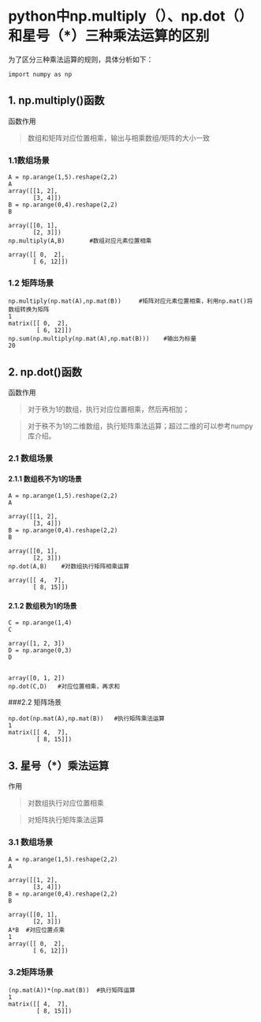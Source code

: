 # python中np.multiply（）、np.dot（）和星号（*）三种乘法运算的区别
为了区分三种乘法运算的规则，具体分析如下：

```
import numpy as np
```

## 1. np.multiply()函数
函数作用
> 数组和矩阵对应位置相乘，输出与相乘数组/矩阵的大小一致
  
### 1.1数组场景
```
A = np.arange(1,5).reshape(2,2)
A
array([[1, 2],
       [3, 4]])
B = np.arange(0,4).reshape(2,2)
B

array([[0, 1],
       [2, 3]])
np.multiply(A,B)       #数组对应元素位置相乘

array([[ 0,  2],
       [ 6, 12]])
```
### 1.2 矩阵场景
```
np.multiply(np.mat(A),np.mat(B))     #矩阵对应元素位置相乘，利用np.mat()将数组转换为矩阵
1
matrix([[ 0,  2],
        [ 6, 12]])
np.sum(np.multiply(np.mat(A),np.mat(B)))    #输出为标量
20
```
## 2. np.dot()函数
函数作用
> 对于秩为1的数组，执行对应位置相乘，然后再相加；

> 对于秩不为1的二维数组，执行矩阵乘法运算；超过二维的可以参考numpy库介绍。

### 2.1 数组场景
#### 2.1.1 数组秩不为1的场景
```
A = np.arange(1,5).reshape(2,2)
A

array([[1, 2],
       [3, 4]])
B = np.arange(0,4).reshape(2,2)
B

array([[0, 1],
       [2, 3]])
np.dot(A,B)    #对数组执行矩阵相乘运算

array([[ 4,  7],
       [ 8, 15]])
```
#### 2.1.2 数组秩为1的场景
```
C = np.arange(1,4)
C

array([1, 2, 3])
D = np.arange(0,3)
D


array([0, 1, 2])
np.dot(C,D)   #对应位置相乘，再求和

```

###2.2 矩阵场景
```
np.dot(np.mat(A),np.mat(B))   #执行矩阵乘法运算
1
matrix([[ 4,  7],
        [ 8, 15]])
```
## 3. 星号（*）乘法运算
作用
> 对数组执行对应位置相乘

> 对矩阵执行矩阵乘法运算

### 3.1 数组场景
```
A = np.arange(1,5).reshape(2,2)
A

array([[1, 2],
       [3, 4]])
B = np.arange(0,4).reshape(2,2)
B

array([[0, 1],
       [2, 3]])
A*B  #对应位置点乘
1
array([[ 0,  2],
       [ 6, 12]])
```

### 3.2矩阵场景
```
(np.mat(A))*(np.mat(B))  #执行矩阵运算
1
matrix([[ 4,  7],
        [ 8, 15]])
```